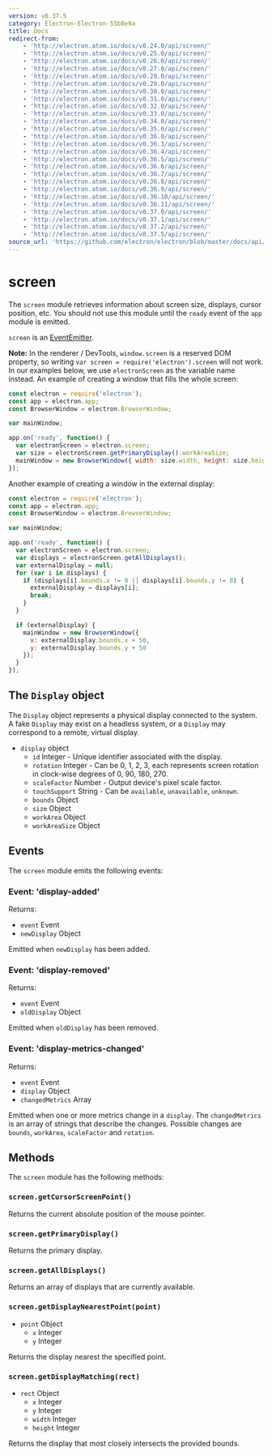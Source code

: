 ```yaml
---
version: v0.37.5
category: Electron-Electron-55b8e9a
title: Docs
redirect-from:
    - 'http://electron.atom.io/docs/v0.24.0/api/screen/'
    - 'http://electron.atom.io/docs/v0.25.0/api/screen/'
    - 'http://electron.atom.io/docs/v0.26.0/api/screen/'
    - 'http://electron.atom.io/docs/v0.27.0/api/screen/'
    - 'http://electron.atom.io/docs/v0.28.0/api/screen/'
    - 'http://electron.atom.io/docs/v0.29.0/api/screen/'
    - 'http://electron.atom.io/docs/v0.30.0/api/screen/'
    - 'http://electron.atom.io/docs/v0.31.0/api/screen/'
    - 'http://electron.atom.io/docs/v0.32.0/api/screen/'
    - 'http://electron.atom.io/docs/v0.33.0/api/screen/'
    - 'http://electron.atom.io/docs/v0.34.0/api/screen/'
    - 'http://electron.atom.io/docs/v0.35.0/api/screen/'
    - 'http://electron.atom.io/docs/v0.36.0/api/screen/'
    - 'http://electron.atom.io/docs/v0.36.3/api/screen/'
    - 'http://electron.atom.io/docs/v0.36.4/api/screen/'
    - 'http://electron.atom.io/docs/v0.36.5/api/screen/'
    - 'http://electron.atom.io/docs/v0.36.6/api/screen/'
    - 'http://electron.atom.io/docs/v0.36.7/api/screen/'
    - 'http://electron.atom.io/docs/v0.36.8/api/screen/'
    - 'http://electron.atom.io/docs/v0.36.9/api/screen/'
    - 'http://electron.atom.io/docs/v0.36.10/api/screen/'
    - 'http://electron.atom.io/docs/v0.36.11/api/screen/'
    - 'http://electron.atom.io/docs/v0.37.0/api/screen/'
    - 'http://electron.atom.io/docs/v0.37.1/api/screen/'
    - 'http://electron.atom.io/docs/v0.37.2/api/screen/'
    - 'http://electron.atom.io/docs/v0.37.5/api/screen/'
source_url: 'https://github.com/electron/electron/blob/master/docs/api/screen.md'
---
```


# screen

The `screen` module retrieves information about screen size, displays, cursor
position, etc. You should not use this module until the `ready` event of the
`app` module is emitted.

`screen` is an [EventEmitter](http://nodejs.org/api/events.html#events_class_events_eventemitter).

**Note:** In the renderer / DevTools, `window.screen` is a reserved DOM
property, so writing `var screen = require('electron').screen` will not work.
In our examples below, we use `electronScreen` as the variable name instead.
An example of creating a window that fills the whole screen:

```javascript
const electron = require('electron');
const app = electron.app;
const BrowserWindow = electron.BrowserWindow;

var mainWindow;

app.on('ready', function() {
  var electronScreen = electron.screen;
  var size = electronScreen.getPrimaryDisplay().workAreaSize;
  mainWindow = new BrowserWindow({ width: size.width, height: size.height });
});
```

Another example of creating a window in the external display:

```javascript
const electron = require('electron');
const app = electron.app;
const BrowserWindow = electron.BrowserWindow;

var mainWindow;

app.on('ready', function() {
  var electronScreen = electron.screen;
  var displays = electronScreen.getAllDisplays();
  var externalDisplay = null;
  for (var i in displays) {
    if (displays[i].bounds.x != 0 || displays[i].bounds.y != 0) {
      externalDisplay = displays[i];
      break;
    }
  }

  if (externalDisplay) {
    mainWindow = new BrowserWindow({
      x: externalDisplay.bounds.x + 50,
      y: externalDisplay.bounds.y + 50
    });
  }
});
```

## The `Display` object

The `Display` object represents a physical display connected to the system. A
fake `Display` may exist on a headless system, or a `Display` may correspond to
a remote, virtual display.

* `display` object
  * `id` Integer - Unique identifier associated with the display.
  * `rotation` Integer - Can be 0, 1, 2, 3, each represents screen rotation in
    clock-wise degrees of 0, 90, 180, 270.
  * `scaleFactor` Number - Output device's pixel scale factor.
  * `touchSupport` String - Can be `available`, `unavailable`, `unknown`.
  * `bounds` Object
  * `size` Object
  * `workArea` Object
  * `workAreaSize` Object

## Events

The `screen` module emits the following events:

### Event: 'display-added'

Returns:

* `event` Event
* `newDisplay` Object

Emitted when `newDisplay` has been added.

### Event: 'display-removed'

Returns:

* `event` Event
* `oldDisplay` Object

Emitted when `oldDisplay` has been removed.

### Event: 'display-metrics-changed'

Returns:

* `event` Event
* `display` Object
* `changedMetrics` Array

Emitted when one or more metrics change in a `display`. The `changedMetrics` is
an array of strings that describe the changes. Possible changes are `bounds`,
`workArea`, `scaleFactor` and `rotation`.

## Methods

The `screen` module has the following methods:

### `screen.getCursorScreenPoint()`

Returns the current absolute position of the mouse pointer.

### `screen.getPrimaryDisplay()`

Returns the primary display.

### `screen.getAllDisplays()`

Returns an array of displays that are currently available.

### `screen.getDisplayNearestPoint(point)`

* `point` Object
  * `x` Integer
  * `y` Integer

Returns the display nearest the specified point.

### `screen.getDisplayMatching(rect)`

* `rect` Object
  * `x` Integer
  * `y` Integer
  * `width` Integer
  * `height` Integer

Returns the display that most closely intersects the provided bounds.
